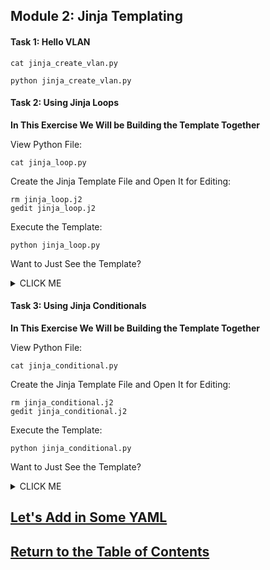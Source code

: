 ## Module 2: Jinja Templating

#### Task 1: Hello VLAN

```
cat jinja_create_vlan.py
```

```
python jinja_create_vlan.py
```

#### Task 2: Using Jinja Loops

**In This Exercise We Will be Building the Template Together**

View Python File:

```
cat jinja_loop.py
```

Create the Jinja Template File and Open It for Editing:

```
rm jinja_loop.j2
gedit jinja_loop.j2
```

Execute the Template:

```
python jinja_loop.py
```

Want to Just See the Template?

<details><summary>CLICK ME</summary>
<p>

```
{% for input in inputs %}

vlan {{ input.id }}
 name {{ input.name }}
interface vlan {{ input.id }}
 Description {{ input.desc }}
 IP address {{ input.address }} {{ input.mask }}

{% endfor %}
```

</p>
</details>

#### Task 3: Using Jinja Conditionals

**In This Exercise We Will be Building the Template Together**

View Python File:

```
cat jinja_conditional.py
```

Create the Jinja Template File and Open It for Editing:

```
rm jinja_conditional.j2
gedit jinja_conditional.j2
```

Execute the Template:

```
python jinja_conditional.py
```

Want to Just See the Template?

<details><summary>CLICK ME</summary>
<p>

```
{% for input in inputs -%}

interface {{ input.interface }}
{% if input.mode == "trunk" -%}
switchport mode {{ input.mode }}
switchport trunk allowed vlan {{ input.allowed }}
spanning-tree portfast mode trunk

{% elif input.mode == "access" -%}
switchport mode {{ input.mode }}
switchport access vlan {{ input.vlan }}
spanning-tree portfast

{% else -%}
no switchport
ip address {{ input.address }} {{ input.mask }}
{% endif -%}

{% if input.enabled == "true" -%}
no shutdown

{% else -%}
shutdown

{% endif -%}

{% endfor -%}

```

</p>
</details>



## [Let's Add in Some YAML](DEVWKS_1512_Guided_4.md)
## [Return to the Table of Contents](README.md)
